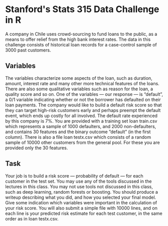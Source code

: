 # Stanford's Stats 315 Data Challenge in R
A company in Chile uses crowd-sourcing to fund loans to the public, as
a means to offer relief from the high bank interest rates. The data in
this challenge consists of historical loan records for a case-control sample of 3000 past customers. 
## Variables
The variables characterize some aspects
of the loan, such as duration, amount, interest rate and many other
more technical features of the loans. There are also some qualitative
variables such as reason for the loan, a quality score and so on. One of
the variables — our response — is “default”, a 0/1 variable indicating
whether or not the borrower has defaulted on their loan payments.
The company would like to build a default risk score so that they
can target high-risk customers early and perhaps preempt the default
event, which ends up costly for all involved.
The default rate experienced by this company is 7%. You are provided
with a training set loan train.csv which represents a sample of 1000
defaulters, and 2000 non-defaulters, and contains 30 features and the
binary outcome ”default” (in the first column). There is also a file
loan testx.csv which consists of a random sample of 10000 other
customers from the general pool. For these you are provided only the
30 features.
## Task
Your job is to build a risk score — probability of default — for each
customer in the test set. You may use any of the tools discussed in
the lectures in this class. You may not use tools not discussed in this
class, such as deep learning, random forests or boosting. You should
produce a writeup describing what you did, and how you selected your
final model. Give some indication which variables were important in
the calculation of your risk score. You will also submit a simple file
with 10000 lines, and on each line is your predicted risk estimate for
each test customer, in the same order as in loan testx.csv.
